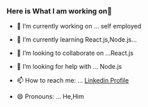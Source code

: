 ### Here is What I am working on👋





- 🔭 I’m currently working on ... self employed
- 🌱 I’m currently learning React.js,Node.js...
- 👯 I’m looking to collaborate on ...React.js
- 🤔 I’m looking for help with ... Node.js

- 📫 How to reach me: ... [Linkedin Profile](www.linkedin.com/in/ahmet-furkan-sevim-b395a71b7)
- 😄 Pronouns: ... He,Him


